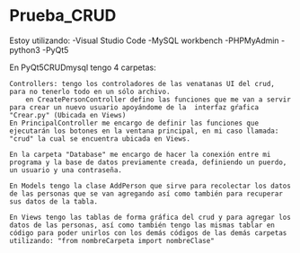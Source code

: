 # Prueba_CRUD

Estoy utilizando:
	-Visual Studio Code
	-MySQL workbench
	-PHPMyAdmin
	-python3
	-PyQt5
	
	
En PyQt5CRUDmysql tengo 4 carpetas:

	Controllers: tengo los controladores de las venatanas UI del crud,  para no tenerlo todo en un sólo archivo.
    	en CreatePersonController defino las funciones que me van a servir para crear un nuevo usuario apoyándome de la  interfaz gŕafica "Crear.py" (Ubicada en Views)
	En PrincipalController me encargo de definir las funciones que ejecutarán los botones en la ventana principal, en mi caso llamada: "crud" la cual se encuentra ubicada en Views.
	
	En la carpeta "Database" me encargo de hacer la conexión entre mi programa y la base de datos previamente creada, definiendo un puerdo, un usuario y una contraseña. 
	
	En Models tengo la clase AddPerson que sirve para recolectar los datos de las personas que se van agregando así como también para recuperar sus datos de la tabla. 
	
	En Views tengo las tablas de forma gráfica del crud y para agregar los datos de las personas, así como también tengo las mismas tablar en código para poder unirlos con los demás códigos de las demás carpetas utilizando: "from nombreCarpeta import nombreClase"




